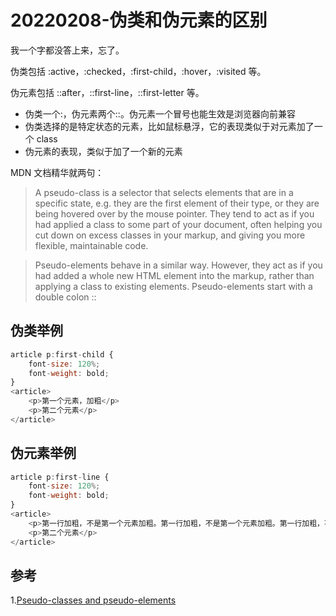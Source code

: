 # 20220208-伪类和伪元素的区别

我一个字都没答上来，忘了。

伪类包括 :active，:checked，:first-child，:hover，:visited 等。

伪元素包括 ::after，::first-line，::first-letter 等。

- 伪类一个:，伪元素两个::。伪元素一个冒号也能生效是浏览器向前兼容
- 伪类选择的是特定状态的元素，比如鼠标悬浮，它的表现类似于对元素加了一个 class
- 伪元素的表现，类似于加了一个新的元素

MDN 文档精华就两句：

> A pseudo-class is a selector that selects elements that are in a specific state, e.g. they are the first element of their type, or they are being hovered over by the mouse pointer. They tend to act as if you had applied a class to some part of your document, often helping you cut down on excess classes in your markup, and giving you more flexible, maintainable code.

> Pseudo-elements behave in a similar way. However, they act as if you had added a whole new HTML element into the markup, rather than applying a class to existing elements. Pseudo-elements start with a double colon ::

## 伪类举例

```JavaScript
article p:first-child {
	font-size: 120%;
	font-weight: bold;
}
<article>
    <p>第一个元素，加粗</p>
    <p>第二个元素</p>
</article>
```

## 伪元素举例

```JavaScript
article p:first-line {
	font-size: 120%;
	font-weight: bold;
}
<article>
    <p>第一行加粗，不是第一个元素加粗。第一行加粗，不是第一个元素加粗。第一行加粗，不是第一个元素加粗。第一行加粗，不是第一个元素加粗。第一行加粗，不是第一个元素加粗。第一行加粗，不是第一个元素加粗。第一行加粗，不是第一个元素加粗。第一行加粗，不是第一个元素加粗。第一行加粗，不是第一个元素加粗。第一行加粗，不是第一个元素加粗。第一行加粗，不是第一个元素加粗。第一行加粗，不是第一个元素加粗。第一行加粗，不是第一个元素加粗。第一行加粗，不是第一个元素加粗。</p>
    <p>第二个元素</p>
</article>
```

## 参考
1.[Pseudo-classes and pseudo-elements](https://developer.mozilla.org/en-US/docs/Learn/CSS/Building_blocks/Selectors/Pseudo-classes_and_pseudo-elements)